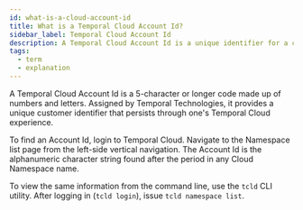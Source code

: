 ```yaml
---
id: what-is-a-cloud-account-id
title: What is a Temporal Cloud Account Id?
sidebar_label: Temporal Cloud Account Id
description: A Temporal Cloud Account Id is a unique identifier for a customer.
tags:
  - term
  - explanation
---
```


A Temporal Cloud Account Id is a 5-character or longer code made up of numbers and letters.
Assigned by Temporal Technologies, it provides a unique customer identifier that persists through one's Temporal Cloud experience.

To find an Account Id, login to Temporal Cloud.
Navigate to the Namespace list page from the left-side vertical navigation.
The Account Id is the alphanumeric character string found after the period in any Cloud Namespace name.

To view the same information from the command line, use the `tcld` CLI utility.
After logging in (`tcld login`), issue `tcld namespace list`.
